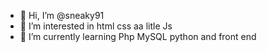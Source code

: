 - 👋 Hi, I’m @sneaky91
- 👀 I’m interested in html css aa litle Js
- 🌱 I’m currently learning Php MySQL python and front end

<!---
sneaky91/sneaky91 is a ✨ special ✨ repository because its `README.md` (this file) appears on your GitHub profile.
You can click the Preview link to take a look at your changes.
--->
